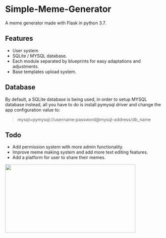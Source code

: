# Simple-Meme-Generator
A meme generator made with Flask in python 3.7.

## Features
* User system
* SQLite / MYSQL database.
* Each module separated by blueprints for easy adaptations and adjustments.
* Base templates upload system.

## Database
By default, a SQLite database is being used, in order to setup MYSQL database instead, all you have to do is install pymysql driver and change the app configuration value to:
> mysql+pymysql://username:password@mysql-address/db_name

## Todo
* Add permission system with more admin functionality.
* Improve meme making system and add more text editing features.
* Add a platform for user to share their memes.


<img src="https://i.imgur.com/OS0gAVr.png" data-canonical-src="https://i.imgur.com/OS0gAVr.png" width="420" height="220" />
